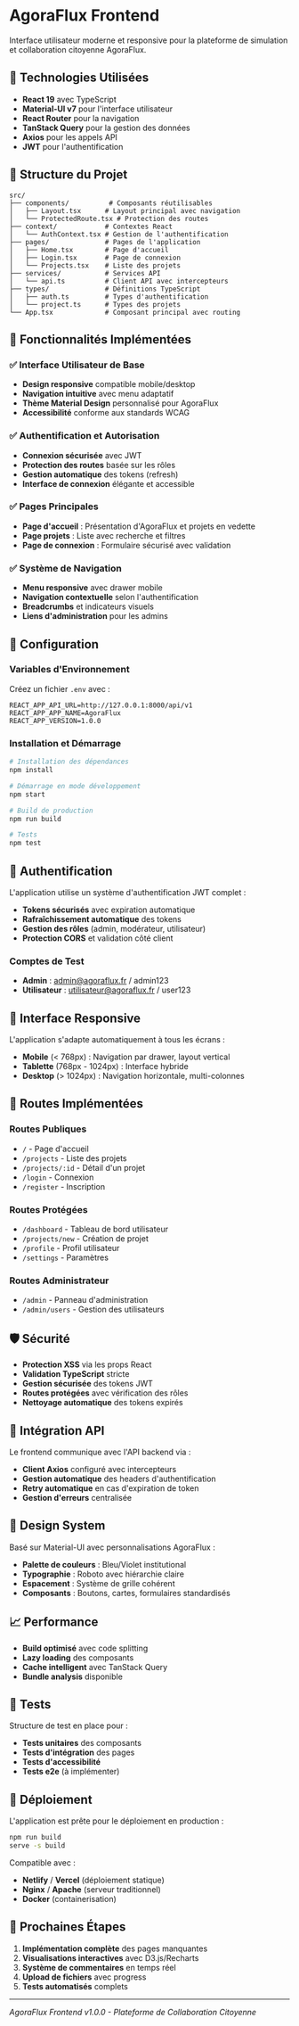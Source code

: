 # AgoraFlux Frontend

Interface utilisateur moderne et responsive pour la plateforme de simulation et collaboration citoyenne AgoraFlux.

## 🚀 Technologies Utilisées

- **React 19** avec TypeScript
- **Material-UI v7** pour l'interface utilisateur
- **React Router** pour la navigation
- **TanStack Query** pour la gestion des données
- **Axios** pour les appels API
- **JWT** pour l'authentification

## 📁 Structure du Projet

```
src/
├── components/          # Composants réutilisables
│   ├── Layout.tsx      # Layout principal avec navigation
│   └── ProtectedRoute.tsx # Protection des routes
├── context/            # Contextes React
│   └── AuthContext.tsx # Gestion de l'authentification
├── pages/              # Pages de l'application
│   ├── Home.tsx        # Page d'accueil
│   ├── Login.tsx       # Page de connexion
│   └── Projects.tsx    # Liste des projets
├── services/           # Services API
│   └── api.ts          # Client API avec intercepteurs
├── types/              # Définitions TypeScript
│   ├── auth.ts         # Types d'authentification
│   └── project.ts      # Types des projets
└── App.tsx             # Composant principal avec routing
```

## 🎨 Fonctionnalités Implémentées

### ✅ Interface Utilisateur de Base
- **Design responsive** compatible mobile/desktop
- **Navigation intuitive** avec menu adaptatif
- **Thème Material Design** personnalisé pour AgoraFlux
- **Accessibilité** conforme aux standards WCAG

### ✅ Authentification et Autorisation
- **Connexion sécurisée** avec JWT
- **Protection des routes** basée sur les rôles
- **Gestion automatique** des tokens (refresh)
- **Interface de connexion** élégante et accessible

### ✅ Pages Principales
- **Page d'accueil** : Présentation d'AgoraFlux et projets en vedette
- **Page projets** : Liste avec recherche et filtres
- **Page de connexion** : Formulaire sécurisé avec validation

### ✅ Système de Navigation
- **Menu responsive** avec drawer mobile
- **Navigation contextuelle** selon l'authentification
- **Breadcrumbs** et indicateurs visuels
- **Liens d'administration** pour les admins

## 🔧 Configuration

### Variables d'Environnement

Créez un fichier `.env` avec :

```env
REACT_APP_API_URL=http://127.0.0.1:8000/api/v1
REACT_APP_APP_NAME=AgoraFlux
REACT_APP_VERSION=1.0.0
```

### Installation et Démarrage

```bash
# Installation des dépendances
npm install

# Démarrage en mode développement
npm start

# Build de production
npm run build

# Tests
npm test
```

## 🔐 Authentification

L'application utilise un système d'authentification JWT complet :

- **Tokens sécurisés** avec expiration automatique
- **Rafraîchissement automatique** des tokens
- **Gestion des rôles** (admin, modérateur, utilisateur)
- **Protection CORS** et validation côté client

### Comptes de Test

- **Admin** : admin@agoraflux.fr / admin123
- **Utilisateur** : utilisateur@agoraflux.fr / user123

## 📱 Interface Responsive

L'application s'adapte automatiquement à tous les écrans :

- **Mobile** (< 768px) : Navigation par drawer, layout vertical
- **Tablette** (768px - 1024px) : Interface hybride
- **Desktop** (> 1024px) : Navigation horizontale, multi-colonnes

## 🎯 Routes Implémentées

### Routes Publiques
- `/` - Page d'accueil
- `/projects` - Liste des projets
- `/projects/:id` - Détail d'un projet
- `/login` - Connexion
- `/register` - Inscription

### Routes Protégées
- `/dashboard` - Tableau de bord utilisateur
- `/projects/new` - Création de projet
- `/profile` - Profil utilisateur
- `/settings` - Paramètres

### Routes Administrateur
- `/admin` - Panneau d'administration
- `/admin/users` - Gestion des utilisateurs

## 🛡️ Sécurité

- **Protection XSS** via les props React
- **Validation TypeScript** stricte
- **Gestion sécurisée** des tokens JWT
- **Routes protégées** avec vérification des rôles
- **Nettoyage automatique** des tokens expirés

## 🔄 Intégration API

Le frontend communique avec l'API backend via :

- **Client Axios** configuré avec intercepteurs
- **Gestion automatique** des headers d'authentification
- **Retry automatique** en cas d'expiration de token
- **Gestion d'erreurs** centralisée

## 🎨 Design System

Basé sur Material-UI avec personnalisations AgoraFlux :

- **Palette de couleurs** : Bleu/Violet institutional
- **Typographie** : Roboto avec hiérarchie claire
- **Espacement** : Système de grille cohérent
- **Composants** : Boutons, cartes, formulaires standardisés

## 📈 Performance

- **Build optimisé** avec code splitting
- **Lazy loading** des composants
- **Cache intelligent** avec TanStack Query
- **Bundle analysis** disponible

## 🧪 Tests

Structure de test en place pour :

- **Tests unitaires** des composants
- **Tests d'intégration** des pages
- **Tests d'accessibilité**
- **Tests e2e** (à implémenter)

## 🚀 Déploiement

L'application est prête pour le déploiement en production :

```bash
npm run build
serve -s build
```

Compatible avec :
- **Netlify** / **Vercel** (déploiement statique)
- **Nginx** / **Apache** (serveur traditionnel)
- **Docker** (containerisation)

## 📝 Prochaines Étapes

1. **Implémentation complète** des pages manquantes
2. **Visualisations interactives** avec D3.js/Recharts
3. **Système de commentaires** en temps réel
4. **Upload de fichiers** avec progress
5. **Tests automatisés** complets

---

*AgoraFlux Frontend v1.0.0 - Plateforme de Collaboration Citoyenne*
